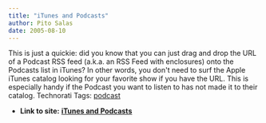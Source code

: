 ```yaml
---
title: "iTunes and Podcasts"
author: Pito Salas
date: 2005-08-10
---
```


This is just a quickie: did you know that you can just drag and drop the URL
of a Podcast RSS feed (a.k.a. an RSS Feed with enclosures) onto the Podcasts
list in iTunes? In other words, you don't need to surf the Apple iTunes
catalog looking for your favorite show if you have the URL. This is especially
handy if the Podcast you want to listen to has not made it to their catalog.
Technorati Tags: [podcast](<http://technorati.com/tag/podcast>)


* **Link to site:** **[iTunes and Podcasts](None)**
